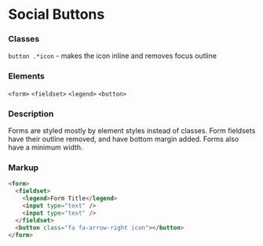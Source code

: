 # Social Buttons

### Classes
`button .*icon` - makes the icon inline and removes focus outline

### Elements
`<form>` `<fieldset>` `<legend>` `<button>`

### Description
Forms are styled mostly by element styles instead of classes. Form fieldsets have
their outline removed, and have bottom margin added. Forms also have a minimum width.

### Markup
```html
<form>
  <fieldset>
    <legend>Form Title</legend>
    <input type="text" />
    <input type="text" />
  </fieldset>
  <button class="fa fa-arrow-right icon"></button>
</form>
```
